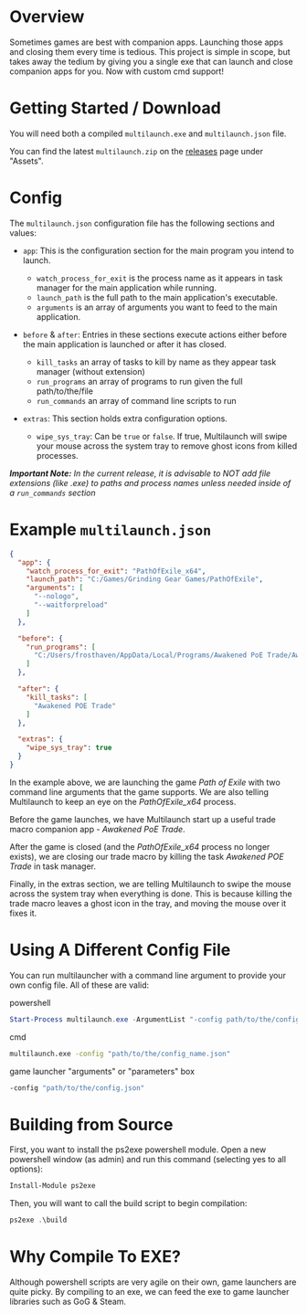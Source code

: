 # Overview

Sometimes games are best with companion apps. Launching those apps and closing them every time is tedious. This project is simple in scope, but takes away the tedium by giving you a single exe that can launch and close companion apps for you. Now with custom cmd support!

# Getting Started / Download
You will need both a compiled `multilaunch.exe` and `multilaunch.json` file.

You can find the latest `multilaunch.zip` on the [releases](https://github.com/Frosthaven/multilauncher/releases) page under "Assets".

# Config
The `multilaunch.json` configuration file has the following sections and values:

* `app`: This is the configuration section for the main program you intend to launch.
  * `watch_process_for_exit` is the process name as it appears in task manager for the main application while running.
  * `launch_path` is the full path to the main application's executable.
  * `arguments` is an array of arguments you want to feed to the main application.

* `before` & `after`: Entries in these sections execute actions either before the main application is launched or after it has closed.
  * `kill_tasks` an array of tasks to kill by name as they appear task manager (without extension)
  * `run_programs` an array of programs to run given the full path/to/the/file
  * `run_commands` an array of command line scripts to run

* `extras`: This section holds extra configuration options.
  * `wipe_sys_tray`: Can be `true` or `false`. If true, Multilaunch will swipe your mouse across the system tray to remove ghost icons from killed processes.

***Important Note:*** *In the current release, it is advisable to NOT add file extensions (like .exe) to paths and process names unless needed inside of a `run_commands` section*

# Example `multilaunch.json`
```json
{
  "app": {
    "watch_process_for_exit": "PathOfExile_x64",
    "launch_path": "C:/Games/Grinding Gear Games/PathOfExile",
    "arguments": [
      "--nologo",
      "--waitforpreload"
    ]
  },

  "before": {
    "run_programs": [
      "C:/Users/frosthaven/AppData/Local/Programs/Awakened PoE Trade/Awakened PoE Trade"
    ]
  },

  "after": {
    "kill_tasks": [
      "Awakened POE Trade"
    ]
  },

  "extras": {
    "wipe_sys_tray": true
  }
}
```

In the example above, we are launching the game *Path of Exile* with two command line arguments that the game supports. We are also telling Multilaunch to keep an eye on the *PathOfExile_x64* process.

Before the game launches, we have Multilaunch start up a useful trade macro companion app - *Awakened PoE Trade*.

After the game is closed (and the *PathOfExile_x64* process no longer exists), we are closing our trade macro by killing the task *Awakened POE Trade* in task manager.

Finally, in the extras section, we are telling Multilaunch to swipe the mouse across the system tray when everything is done. This is because killing the trade macro leaves a ghost icon in the tray, and moving the mouse over it fixes it.


# Using A Different Config File

You can run multilauncher with a command line argument to provide your own config file. All of these are valid:

powershell
```ps1
Start-Process multilaunch.exe -ArgumentList "-config path/to/the/config_name.json"
```

cmd
```cmd
multilaunch.exe -config "path/to/the/config_name.json"
```

game launcher "arguments" or "parameters" box
```cmd
-config "path/to/the/config.json"
```

# Building from Source
First, you want to install the ps2exe powershell module. Open a new powershell window (as admin) and run this command (selecting yes to all options):

```ps1
Install-Module ps2exe
```

Then, you will want to call the build script to begin compilation:

```ps1
ps2exe .\build
```

# Why Compile To EXE?
Although powershell scripts are very agile on their own, game launchers are quite picky. By compiling to an exe, we can feed the exe to game launcher libraries such as GoG & Steam.
